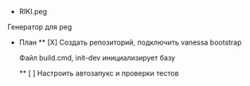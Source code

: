 * RIKI.peg

Генератор для peg


* План
	** [Х] Создать репозиторий, подключить vanessa bootstrap

	Файл build.cmd, init-dev инициализирует базу

	** [ ] Настроить автозапукс и проверки тестов

